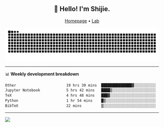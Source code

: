 <h2 align="center">👋 Hello! I'm Shijie.</h2>
<p align="center">
  <a href="https://xu-shi-jie.github.io"> Homepage</a> •
  <a href="https://onodalab.ees.hokudai.ac.jp"> Lab </a>
</p>

![Snake animation](https://github.com/xu-shi-jie/xu-shi-jie/blob/output/github-snake.svg)


-------

📊 **Weekly development breakdown**
<!--START_SECTION:waka-->

```txt
Other                       19 hrs 30 mins  ██████████████▓░░░░░░░░░░   58.56 %
Jupyter Notebook            5 hrs 42 mins   ████▒░░░░░░░░░░░░░░░░░░░░   17.15 %
TeX                         4 hrs 48 mins   ███▓░░░░░░░░░░░░░░░░░░░░░   14.44 %
Python                      1 hr 54 mins    █▒░░░░░░░░░░░░░░░░░░░░░░░   05.72 %
BibTeX                      22 mins         ▒░░░░░░░░░░░░░░░░░░░░░░░░   01.12 %
```

<!--END_SECTION:waka-->

-------
![](https://komarev.com/ghpvc/?username=xu-shi-jie&style=flat-square&color=blue) 
